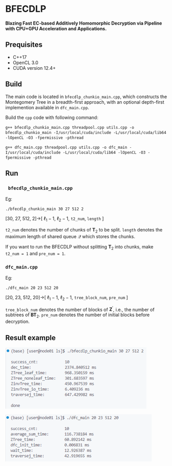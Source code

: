 # BFECDLP
**Blazing Fast EC-based Additively Homomorphic Decryption via Pipeline with CPU+GPU Acceleration and Applications.**

## Prequisites
- C++17
- OpenCL 3.0
- CUDA version 12.4+

## Build

The main code is located in `bfecdlp_chunkio_main.cpp`, which constructs the Montegomery Tree in a breadth-first approach, with an optional depth-first implemention available in `dfc_main.cpp`.

Build the `cpp` code with following command:

```shell
g++ bfecdlp_chunkio_main.cpp threadpool.cpp utils.cpp -o bfecdlp_chunkio_main -I/usr/local/cuda/include -L/usr/local/cuda/lib64 -lOpenCL -O3 -fpermissive -pthread
```

```shell
g++ dfc_main.cpp threadpool.cpp utils.cpp -o dfc_main -I/usr/local/cuda/include -L/usr/local/cuda/lib64 -lOpenCL -O3 -fpermissive -pthread
```

## Run

### ` bfecdlp_chunkio_main.cpp`

Eg:

```shell
./bfecdlp_chunkio_main 30 27 512 2
```

[30, 27, 512, 2]->[ $\ell_1-1$, $\ell_2-1$, `t2_num`, `length` ]

`t2_num` denotes the number of chunks of $\mathbf{T}_2$ to be split. `length` denotes the maximum length of shared queue $\mathcal{Q}$ which stores the chunks. 

If you want to run the BFECDLP without splitting $\mathbf{T}_2$ into chunks, make `t2_num = 1` and `pre_num = 1`.

### `dfc_main.cpp`

Eg:

```shell
./dfc_main 20 23 512 20
```

[20, 23, 512, 20]->[ $\ell_1-1$, $\ell_2-1$, `tree_block_num`, `pre_num` ]

`tree_block_num` denotes the number of blocks of $\mathbf{Z}^\prime$, i.e., the number of subtrees of $\mathbf{BT}_2$. `pre_num` denotes the number of initial blocks before decryption. 

## Result example

![image](readme_image/bfecdlp_chunkio_main.png)

![image](readme_image/dfc_main.png)

